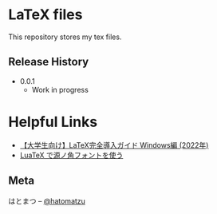 # LaTeX files

This repository stores my tex files.

## Release History

* 0.0.1
  * Work in progress

# Helpful Links

* [【大学生向け】LaTeX完全導入ガイド Windows編 (2022年)](https://qiita.com/passive-radio/items/623c9a35e86b6666b89e)
* [LuaTeX で源ノ角フォントを使う](https://suikaba.hatenablog.com/entry/202002/02/014241)



## Meta

はとまつ – [@hatomatzu](https://twitter.com/hatomatzu)
